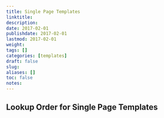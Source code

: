 ```yaml
---
title: Single Page Templates
linktitle:
description:
date: 2017-02-01
publishdate: 2017-02-01
lastmod: 2017-02-01
weight:
tags: []
categories: [templates]
draft: false
slug:
aliases: []
toc: false
notes:
---
```


## Lookup Order for Single Page Templates
